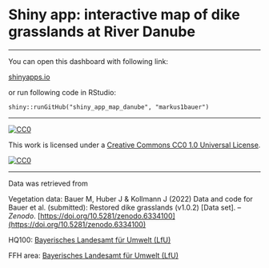 # Shiny app: interactive map of dike grasslands at River Danube

***

You can open this dashboard with following link:

[shinyapps.io](https://markusbauer.shinyapps.io/map_danube/)

or run following code in RStudio:

`shiny::runGitHub("shiny_app_map_danube", "markus1bauer")`

***

[![CC0][cc0-shield]][cc0]

This work is licensed under a
[Creative Commons CC0 1.0 Universal License][cc0].

[![CC0][cc0-image]][cc0]

[cc0]: https://creativecommons.org/publicdomain/zero/1.0/deed.en
[cc0-image]: https://licensebuttons.net/l/zero/1.0/88x31.png
[cc0-shield]: https://img.shields.io/badge/License-CC0-lightgrey.svg

***

Data was retrieved from

Vegetation data: Bauer M, Huber J & Kollmann J (2022) Data and code for Bauer et al. (submitted): Restored dike grasslands (v1.0.2) [Data set]. – *Zenodo*. [https://doi.org/10.5281/zenodo.6334100](https://doi.org/10.5281/zenodo.6334100)

HQ100: [Bayerisches Landesamt für Umwelt (LfU)](https://www.lfu.bayern.de/umweltdaten/geodatendienste/index_detail.htm?id=4cab2c12-fa7e-49c3-97ba-f4f33af3a598&profil=WMS)

FFH area: [Bayerisches Landesamt für Umwelt (LfU)](https://www.lfu.bayern.de/umweltdaten/geodatendienste/index_detail.htm?id=1e025cc4-d4b1-378e-9924-45950aef2334&profil=WMS)
